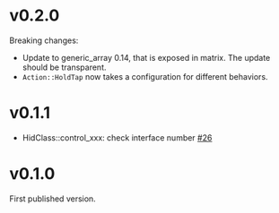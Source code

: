 # v0.2.0

Breaking changes:
* Update to generic_array 0.14, that is exposed in matrix. The update
  should be transparent.
* `Action::HoldTap` now takes a configuration for different behaviors.

# v0.1.1

*  HidClass::control_xxx: check interface number [#26](https://github.com/TeXitoi/keyberon/pull/26)

# v0.1.0

First published version.
